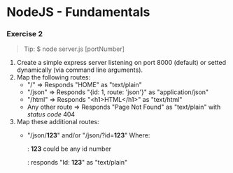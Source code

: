 # NodeJS - Fundamentals #

### Exercise 2 ###

>
> Tip:
> $ node server.js [portNumber]
>

1. Create a simple express server listening on port 8000 (default) or setted dynamically (via command line arguments).
1. Map the following routes:
    * "/" => Responds "HOME" as "text/plain"
    * "/json" => Responds "{id: 1, route: 'json'}" as "application/json"
    * "/html" => Responds "&lt;h1&gt;HTML&lt;/h1&gt;" as "text/html"
    * Any other route => Responds "Page Not Found" as "text/plain" with _status code_ 404
1. Map these additional routes:
    * "/json/**123**" and/or "/json/?id=**123**" Where:

        : **123** could be any id number

        : responds "Id: **123**" as "text/plain"
